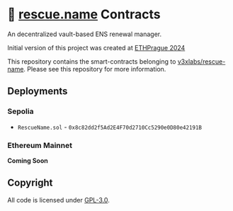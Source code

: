 # 🛟 [rescue.name](https://rescue.name) Contracts

An decentralized vault-based ENS renewal manager.

Initial version of this project was created at [ETHPrague 2024](https://ethprague.com)

This repository contains the smart-contracts belonging to [v3xlabs/rescue-name](https://github.com/v3xlabs/rescue-name). Please see this repository for more information.

## Deployments

### Sepolia

- `RescueName.sol` - `0x8c82dd2f5Ad2E4F70d2710Cc5290e0D80e42191B`

### Ethereum Mainnet

**Coming Soon**

## Copyright

All code is licensed under [GPL-3.0](./LICENSE).
